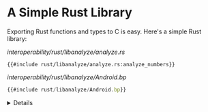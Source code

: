 # A Simple Rust Library

Exporting Rust functions and types to C is easy. Here's a simple Rust library:

_interoperability/rust/libanalyze/analyze.rs_

```rust,editable
{{#include rust/libanalyze/analyze.rs:analyze_numbers}}
```

_interoperability/rust/libanalyze/Android.bp_

```javascript
{{#include rust/libanalyze/Android.bp}}
```

<details>

`#[unsafe(no_mangle)]` disables Rust's usual name mangling, so the exported
symbol will just be the name of the function. You can also use
`#[unsafe(export_name = "some_name")]` to specify whatever name you want.

</details>


